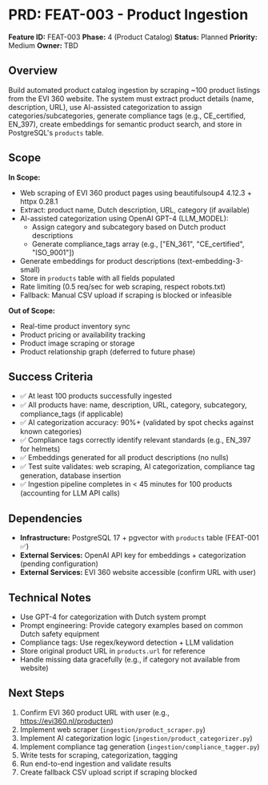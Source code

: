 # PRD: FEAT-003 - Product Ingestion

**Feature ID:** FEAT-003
**Phase:** 4 (Product Catalog)
**Status:** Planned
**Priority:** Medium
**Owner:** TBD

## Overview

Build automated product catalog ingestion by scraping ~100 product listings from the EVI 360 website. The system must extract product details (name, description, URL), use AI-assisted categorization to assign categories/subcategories, generate compliance tags (e.g., CE_certified, EN_397), create embeddings for semantic product search, and store in PostgreSQL's `products` table.

## Scope

**In Scope:**
- Web scraping of EVI 360 product pages using beautifulsoup4 4.12.3 + httpx 0.28.1
- Extract: product name, Dutch description, URL, category (if available)
- AI-assisted categorization using OpenAI GPT-4 (LLM_MODEL):
  - Assign category and subcategory based on Dutch product descriptions
  - Generate compliance_tags array (e.g., ["EN_361", "CE_certified", "ISO_9001"])
- Generate embeddings for product descriptions (text-embedding-3-small)
- Store in `products` table with all fields populated
- Rate limiting (0.5 req/sec for web scraping, respect robots.txt)
- Fallback: Manual CSV upload if scraping is blocked or infeasible

**Out of Scope:**
- Real-time product inventory sync
- Product pricing or availability tracking
- Product image scraping or storage
- Product relationship graph (deferred to future phase)

## Success Criteria

- ✅ At least 100 products successfully ingested
- ✅ All products have: name, description, URL, category, subcategory, compliance_tags (if applicable)
- ✅ AI categorization accuracy: 90%+ (validated by spot checks against known categories)
- ✅ Compliance tags correctly identify relevant standards (e.g., EN_397 for helmets)
- ✅ Embeddings generated for all product descriptions (no nulls)
- ✅ Test suite validates: web scraping, AI categorization, compliance tag generation, database insertion
- ✅ Ingestion pipeline completes in < 45 minutes for 100 products (accounting for LLM API calls)

## Dependencies

- **Infrastructure:** PostgreSQL 17 + pgvector with `products` table (FEAT-001 ✅)
- **External Services:** OpenAI API key for embeddings + categorization (pending configuration)
- **External Services:** EVI 360 website accessible (confirm URL with user)

## Technical Notes

- Use GPT-4 for categorization with Dutch system prompt
- Prompt engineering: Provide category examples based on common Dutch safety equipment
- Compliance tags: Use regex/keyword detection + LLM validation
- Store original product URL in `products.url` for reference
- Handle missing data gracefully (e.g., if category not available from website)

## Next Steps

1. Confirm EVI 360 product URL with user (e.g., https://evi360.nl/producten)
2. Implement web scraper (`ingestion/product_scraper.py`)
3. Implement AI categorization logic (`ingestion/product_categorizer.py`)
4. Implement compliance tag generation (`ingestion/compliance_tagger.py`)
5. Write tests for scraping, categorization, tagging
6. Run end-to-end ingestion and validate results
7. Create fallback CSV upload script if scraping blocked
